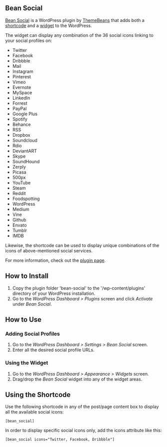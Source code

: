 ## Bean Social

[Bean Social](http://themebeans.com/plugin/bean-social-plugin/) is a WordPress plugin by [ThemeBeans](http://themebeans.com) that adds both a [shortcode](https://codex.wordpress.org/Shortcode) and a [widget](https://codex.wordpress.org/WordPress_Widgets) to the WordPress.

The widget can display any combination of the 36 social icons linking to your social profiles on:

- Twitter
- Facebook
- Dribbble
- Mail
- Instagram
- Pinterest
- Vimeo
- Evernote
- MySpace
- LinkedIn
- Forrest
- PayPal
- Google Plus
- Spotify
- Behance
- RSS
- Dropbox
- Soundcloud
- Rdio
- DeviantART
- Skype
- SoundHound
- Zerply
- Picasa
- 500px
- YouTube
- Steam
- Reddit
- Foodspotting
- WordPress
- Medium
- Vine
- Github
- Envato
- Tumblr
- IMDB


Likewise, the shortcode can be used to display unique combinations of the icons of above-mentioned social services.


For more information, check out the [plugin page](http://themebeans.com/plugin/bean-social-plugin/).


## How to Install

1. Copy the plugin folder 'bean-social' to the '/wp-content/plugins' directory of your WordPress installation.
2. Go to the _WordPress Dashboard > Plugins_ screen and click _Activate_ under _Bean Social_.


## How to Use

### Adding Social Profiles
1. Go to the _WordPress Dashboard > Settings > Bean Social_ screen.
2. Enter all the desired social profile URLs.

### Using the Widget
1. Go to the _WordPress Dashboard > Appearance > Widgets_ screen.
2. Drag/drop the _Bean Social_ widget into any of the widget areas.

## Using the Shortcode
Use the following shortcode in any of the post/page content box to display all the available social icons:

```
[bean_social]
```

In order to display specific social icons only, add the icons attribute like this:

```
[bean_social icons="Twitter, Facebook, Dribbble"]
```

